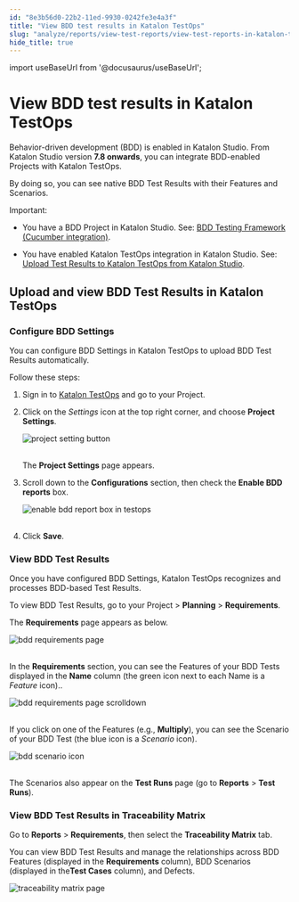```yaml
---
id: "8e3b56d0-22b2-11ed-9930-0242fe3e4a3f"
title: "View BDD test results in Katalon TestOps"
slug: "analyze/reports/view-test-reports/view-test-reports-in-katalon-testops/view-bdd-test-results-in-katalon-testops"
hide_title: true
---
```

import useBaseUrl from '@docusaurus/useBaseUrl';


# <a id="id" class="anchor_top_offset"/><a id="ariaid-title1" class="anchor_top_offset"/>View BDD test results in <span xmlns="http://www.w3.org/1999/xhtml" className="ph">Katalon TestOps</span> 

<p xmlns="http://www.w3.org/1999/xhtml" className="p">Behavior-driven development (BDD) is enabled in Katalon Studio.   From Katalon Studio version <strong className="ph b">7.8 onwards</strong>, you can   integrate BDD-enabled Projects with Katalon TestOps.</p> 
<p xmlns="http://www.w3.org/1999/xhtml" className="p">By doing so, you can see native BDD Test Results with their   Features and Scenarios.</p> 
<div xmlns="http://www.w3.org/1999/xhtml" className="note important note_important"><span className="note__title">Important:</span> 
  <ul className="ul"><li className="li">
      <p className="p">You have a BDD Project in Katalon Studio. See: <a className="xref" href="/docs/general-information/supported-integration/supported-integration-overview/bdd-testing-framework-cucumber-integration-overview">BDD
          Testing Framework (Cucumber integration)</a>.</p>
    </li><li className="li">
      <p className="p">You have enabled Katalon TestOps integration in Katalon Studio.
        See: <a className="xref" href="/docs/analyze/reports/upload-test-reports/upload-test-results-from-katalon-studio-to-katalon-testops-manually">Upload
          Test Results to Katalon TestOps from Katalon Studio</a>.</p>
    </li></ul>
</div>
    

## <a id="id_1" class="anchor_top_offset"/>Upload and view BDD Test Results in Katalon TestOps

    
              
      

### <a id="id_2" class="anchor_top_offset"/>Configure BDD Settings

      
        
<p xmlns="http://www.w3.org/1999/xhtml" className="p">You can configure BDD Settings in Katalon TestOps to upload BDD   Test Results automatically.</p> 
        
<p xmlns="http://www.w3.org/1999/xhtml" className="p">Follow these steps:</p> 
        
<ol xmlns="http://www.w3.org/1999/xhtml" className="ol">   <li className="li">     <p className="p">Sign in to <a className="xref j-external-link" href="https://testops.katalon.io/login" target="_blank">Katalon         TestOps</a> and go to your Project.</p>   </li>   <li className="li">     <p className="p">Click on the <em className="ph i">Settings</em> icon at the top right corner, and       choose <strong className="ph b">Project Settings</strong>.</p>     <p className="p">       <img className="image" src={useBaseUrl("https://github.com/katalon-studio/docs-images/raw/master/katalon-analytics/docs/testops-revamp-july-bdd-test-results/project-setting-button-in-kto-settings-2.png")} alt="project setting button" /><br /><br />     </p>     <p className="p">The <strong className="ph b">Project Settings</strong> page appears.</p>   </li>   <li className="li">     <p className="p">Scroll down to the <strong className="ph b">Configurations</strong> section, then       check the <strong className="ph b">Enable BDD reports</strong> box.</p>     <p className="p">       <img className="image" src={useBaseUrl("https://github.com/katalon-studio/docs-images/raw/master/katalon-analytics/docs/testops-revamp-july-bdd-test-results/enable-bdd-reports-box-in-project-settings-page-2.png")} alt="enable bdd report box in testops" /><br /><br />     </p>   </li>   <li className="li">     <p className="p">Click <strong className="ph b">Save</strong>.</p>   </li> </ol> 
      
    
      

### <a id="id_3" class="anchor_top_offset"/>View BDD Test Results

      
        
<p xmlns="http://www.w3.org/1999/xhtml" className="p">Once you have configured BDD Settings, Katalon TestOps   recognizes and processes BDD-based Test Results.</p> 
        
<p xmlns="http://www.w3.org/1999/xhtml" className="p">To view BDD Test Results, go to your Project &gt;   <strong className="ph b">Planning</strong> &gt; <strong className="ph b">Requirements</strong>.</p> 
        
<p xmlns="http://www.w3.org/1999/xhtml" className="p">The <strong className="ph b">Requirements</strong> page appears as below.</p> 
        
<p xmlns="http://www.w3.org/1999/xhtml" className="p">   <img className="image" src={useBaseUrl("https://github.com/katalon-studio/docs-images/raw/master/katalon-analytics/docs/testops-revamp-july-bdd-test-results/bdd-features-in-requirement-page-2.png")} alt="bdd requirements page" /><br /><br /> </p> 
        
<p xmlns="http://www.w3.org/1999/xhtml" className="p">In the <strong className="ph b">Requirements</strong> section, you can see the   Features of your BDD Tests displayed in the <strong className="ph b">Name</strong>   column (the green icon next to each Name is a <em className="ph i">Feature</em>   icon)..</p> 
        
<p xmlns="http://www.w3.org/1999/xhtml" className="p">   <img className="image" src={useBaseUrl("https://github.com/katalon-studio/docs-images/raw/master/katalon-analytics/docs/testops-revamp-july-bdd-test-results/requirement-page-list-all-features-2.png")} alt="bdd requirements page scrolldown" /><br /><br /> </p> 
        
<p xmlns="http://www.w3.org/1999/xhtml" className="p">If you click on one of the Features (e.g.,   <strong className="ph b">Multiply</strong>), you can see the Scenario of your BDD   Test (the blue icon is a <em className="ph i">Scenario</em> icon).</p> 
        
<p xmlns="http://www.w3.org/1999/xhtml" className="p">   <img className="image" src={useBaseUrl("https://github.com/katalon-studio/docs-images/raw/master/katalon-analytics/docs/testops-revamp-july-bdd-test-results/multiply-scenarios-2.png")} alt="bdd scenario icon" /><br /><br /> </p> 
        
<p xmlns="http://www.w3.org/1999/xhtml" className="p">The Scenarios also appear on the <strong className="ph b">Test Runs</strong> page   (go to <strong className="ph b">Reports</strong> &gt; <strong className="ph b">Test     Runs</strong>).</p> 
      
    
      

### <a id="id_4" class="anchor_top_offset"/>View BDD Test Results in Traceability Matrix

      
        
<p xmlns="http://www.w3.org/1999/xhtml" className="p">Go to <strong className="ph b">Reports</strong> &gt;   <strong className="ph b">Requirements</strong>, then select the <strong className="ph b">Traceability     Matrix</strong> tab.</p> 
        
<p xmlns="http://www.w3.org/1999/xhtml" className="p">You can view BDD Test Results and manage the relationships   across BDD Features (displayed in the <strong className="ph b">Requirements</strong>   column), BDD Scenarios (displayed in the<strong className="ph b">Test Cases</strong>   column), and Defects.</p> 
        
<p xmlns="http://www.w3.org/1999/xhtml" className="p">   <img className="image" src={useBaseUrl("https://github.com/katalon-studio/docs-images/raw/master/katalon-analytics/docs/testops-revamp-july-bdd-test-results/traceability-matrix-page-correct-spelling-2.png")} alt="traceability matrix page" /><br /><br /> </p> 
      
    
